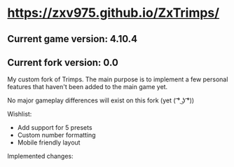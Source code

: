 https://zxv975.github.io/ZxTrimps/ 
=======
## Current game version: 4.10.4
## Current fork version: 0.0

My custom fork of Trimps. The main purpose is to implement a few personal features that haven't been added to the main game yet.

No major gameplay differences will exist on this fork (yet ( ͡° ͜ʖ ͡°))


Wishlist:
* Add support for 5 presets
* Custom number formatting
* Mobile friendly layout

Implemented changes: